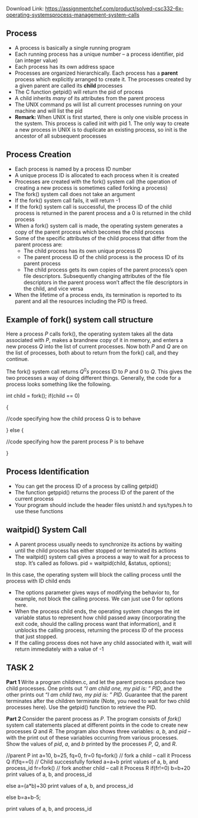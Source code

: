 Download Link: https://assignmentchef.com/product/solved-csc332-6x-operating-systemsprocess-management-system-calls
<br>
<h2>Process</h2>

<ul>

 <li>A process is basically a single running program</li>

 <li>Each running process has a unique number – a process identifier, pid (an integer value)</li>

 <li>Each process has its own address space</li>

 <li>Processes are organized hierarchically. Each process has a <strong>parent </strong>process which explicitly arranged to create it. The processes created by a given parent are called its <strong>child </strong>processes</li>

 <li>The C function getpid() will return the pid of process</li>

 <li>A child inherits <em>many </em>of its attributes from the parent process</li>

 <li>The UNIX command ps will list all current processes running on your machine and will list the pid</li>

 <li><strong>Remark: </strong>When UNIX is first started, there is only one visible process in the system. This process is called init with pid 1. The only way to create a new process in UNIX is to duplicate an existing process, so init is the ancestor of all subsequent processes</li>

</ul>

<h2>Process Creation</h2>

<ul>

 <li>Each process is named by a process ID number</li>

 <li>A unique process ID is allocated to each process when it is created</li>

 <li>Processes are created with the fork() system call (the operation of creating a new process is sometimes called forking a process)</li>

 <li>The fork() system call does not take an argument</li>

 <li>If the fork() system call fails, it will return -1</li>

 <li>If the fork() system call is successful, the process ID of the child process is returned in the parent process and a 0 is returned in the child process</li>

 <li>When a fork() system call is made, the operating system generates a copy of the parent process which becomes the child process</li>

 <li>Some of the specific attributes of the child process that differ from the parent process are:

  <ul>

   <li>The child process has its own unique process ID</li>

   <li>The parent process ID of the child process is the process ID of its parent process</li>

   <li>The child process gets its own copies of the parent process’s open file descriptors. Subsequently changing attributes of the file descriptors in the parent process won’t affect the file descriptors in the child, and vice versa</li>

  </ul></li>

 <li>When the lifetime of a process ends, its termination is reported to its parent and all the resources including the PID is freed.</li>

</ul>

<h2>Example of fork() system call structure</h2>

Here a process <em>P </em>calls fork(), the operating system takes all the data associated with <em>P</em>, makes a brandnew copy of it in memory, and enters a new process <em>Q </em>into the list of current processes. Now both <em>P </em>and <em>Q </em>are on the list of processes, both about to return from the fork() call, and they continue.

The fork() system call returns <em>Q</em><sup>0</sup><em>s </em>process ID to <em>P </em>and 0 to <em>Q</em>. This gives the two processes a way of doing different things. Generally, the code for a process looks something like the following.

int child = fork(); if(child == 0)

{

//code specifying how the child process Q is to behave

} else {

//code specifying how the parent process P is to behave

}

<h2>Process Identification</h2>

<ul>

 <li>You can get the process ID of a process by calling getpid()</li>

 <li>The function getppid() returns the process ID of the parent of the current process</li>

 <li>Your program should include the header files unistd.h and sys/types.h to use these functions</li>

</ul>

<h2>waitpid() System Call</h2>

<ul>

 <li>A parent process usually needs to synchronize its actions by waiting until the child process has either stopped or terminated its actions</li>

 <li>The waitpid() system call gives a process a way to wait for a process to stop. It’s called as follows. pid = waitpid(child, &amp;status, options);</li>

</ul>

In this case, the operating system will block the calling process until the process with ID child ends

<ul>

 <li>The options parameter gives ways of modifying the behavior to, for example, not block the calling process. We can just use 0 for options here.</li>

 <li>When the process child ends, the operating system changes the int variable status to represent how child passed away (incorporating the exit code, should the calling process want that information), and it unblocks the calling process, returning the process ID of the process that just stopped.</li>

 <li>If the calling process does not have any child associated with it, wait will return immediately with a value of -1</li>

</ul>

<h2>TASK 2</h2>

<strong>Part 1 </strong>Write a program children.c, and let the parent process produce two child processes. One prints out <em>“I am child one, my pid is: ” PID</em>, and the other prints out <em>“I am child two, my pid is: ” PID</em>. Guarantee that the parent terminates after the children terminate (Note, you need to wait for two child processes here). Use the getpid() function to retrieve the PID.

<strong>Part 2 </strong>Consider the parent process as <em>P</em>. The program consists of <em>fork() </em>system call statements placed at different points in the code to create new processes <em>Q </em>and <em>R</em>. The program also shows three variables: <em>a</em>, <em>b</em>, and <em>pid </em>– with the print out of these variables occurring from various processes. Show the values of <em>pid</em>, <em>a</em>, and <em>b </em>printed by the processes <em>P</em>, <em>Q</em>, and <em>R</em>.

//parent P int a=10, b=25, fq=0, fr=0 fq=fork()                // fork a child – call it Process Q if(fq==0)         // Child successfully forked a=a+b print values of a, b, and process_id fr=fork() // fork another child – call it Process R if(fr!=0) b=b+20 print values of a, b, and process_id

else a=(a*b)+30 print values of a, b, and process_id

else b=a+b-5;

print values of a, b, and process_id



